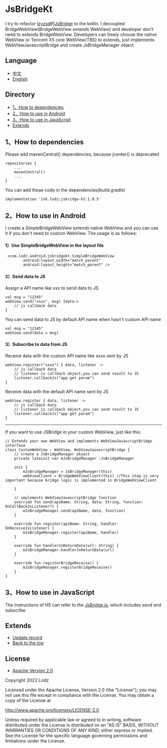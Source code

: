 # JsBridgeKt
I try to refactor [lzyzsd](https://github.com/lzyzsd)的[JsBridge](https://github.com/lzyzsd/JsBridge) to the kotlin.
I decoupled BridgeWebView(BridgeWebView extends WebView) and developer don't need to extends BridgeWebView.
Developers can freely choose the native WebView or Tencent X5 core WebView(TBS) to extends, just implements WebViewJavascriptBridge and create JsBridgeManager object

## Language
- [中文](https://github.com/LZ9/JsBridgeKt)
- [English](https://github.com/LZ9/JsBridgeKt/blob/master/README_ENG.md)

## Directory
- [1、How to dependencies](https://github.com/LZ9/JsBridgeKt/blob/master/README_ENG.md#1how-to-dependencies)
- [2、How to use in Android](https://github.com/LZ9/JsBridgeKt/blob/master/README_ENG.md#2how-to-use-in-android)
- [3、How to use in JavaScript](https://github.com/LZ9/JsBridgeKt/blob/master/README_ENG.md#3how-to-use-in-javascript)
- [Extends](https://github.com/LZ9/JsBridgeKt/blob/master/README_ENG.md#extends)

## 1、How to dependencies
Please add mavenCentral() dependencies, because jcenter() is deprecated
```
repositories {
    ...
    mavenCentral()
    ...
}
```
You can add these code in the dependencies(build.gradle)
```
implementation 'ink.lodz:jsbridge-kt:1.0.5'
```

## 2、How to use in Android
I create a SimpleBridgeWebView extends native WebView and you can use it if you don't need to custom WebView. The usage is as follows:
#### 1）Use SimpleBridgeWebView in the layout file
```
 <com.lodz.android.jsbridgekt.SimpleBridgeWebView
        android:layout_width="match_parent"
        android:layout_height="match_parent" />
```
#### 2）Send data to JS
Assign a API name like xxx to send data to JS
```
val msg = "12345"
webView.send("xxxx", msg) {data->
    // js callback data          
}
```
You can send data to JS by default API name when hasn't custom API name
```
val msg = "12345"
webView.send(data = msg)
```
#### 3）Subscribe to data from JS
Receive data with the custom API name like xxxx sent by JS
```
webView.register("xxxx") { data, listener ->
    // js callback data   
    // listener is callback object,you can send result to JS 
    listener.callbackJs("app get param")
}
```
Receive data with the default API name sent by JS
```
webView.register { data, listener ->
    // js callback data   
    // listener is callback object,you can send result to JS 
    listener.callbackJs("app get param")
}
```

---

If you want to use JSBridge in your custom WebView, just like this:
```
// Extends your own WebView and implements WebViewJavascriptBridge interface
class CustomWebView : WebView, WebViewJavascriptBridge {
    // create a JsBridgeManager object
    private lateinit var mJsBridgeManager :JsBridgeManager
    
    init {
        mJsBridgeManager = JsBridgeManager(this) 
        webViewClient = BridgeWebViewClient(this) //This step is very important because bridge logic is implemented in BridgeWebViewClient
        
    }
    
    // implements WebViewJavascriptBridge function
    override fun send(apiName: String, data: String, function: OnCallBackJsListener?) {
        mJsBridgeManager.send(apiName, data, function)
    }

    override fun register(apiName: String, handler: OnReceiveJsListener) {
        mJsBridgeManager.register(apiName, handler)
    }

    override fun handlerJsReturnData(url: String) {
        mJsBridgeManager.handlerJsReturnData(url)
    }

    override fun registerBridgeReceive() {
        mJsBridgeManager.registerBridgeReceive()
    }
}
```

## 3、How to use in JavaScript
The Instructions of H5 can refer to the [JsBridge.js](https://github.com/LZ9/JsBridgeKt/blob/master/app/src/main/assets/JsBridge.js), which includes send and subscribe

## Extends
- [Update record](https://github.com/LZ9/JsBridgeKt/blob/master/jsbridgekt/readme_update.md)
- [Back to the top](https://github.com/LZ9/JsBridgeKt/blob/master/README_ENG.md#jsbridgekt)

## License
- [Apache Version 2.0](http://www.apache.org/licenses/LICENSE-2.0.html)

Copyright 2022 Lodz

Licensed under the Apache License, Version 2.0 (the "License");
you may not use this file except in compliance with the License.
You may obtain a copy of the License at

<http://www.apache.org/licenses/LICENSE-2.0>

Unless required by applicable law or agreed to in writing, software
distributed under the License is distributed on an "AS IS" BASIS,
WITHOUT WARRANTIES OR CONDITIONS OF ANY KIND, either express or implied.
See the License for the specific language governing permissions and
limitations under the License.